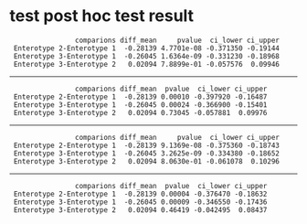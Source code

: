 # test post hoc test result

                    comparions diff_mean     pvalue  ci_lower ci_upper
     Enterotype 2-Enterotype 1  -0.28139 4.7701e-08 -0.371350 -0.19144
     Enterotype 3-Enterotype 1  -0.26045 1.6364e-09 -0.331230 -0.18968
     Enterotype 3-Enterotype 2   0.02094 7.8899e-01 -0.057576  0.09946

---

                    comparions diff_mean  pvalue  ci_lower ci_upper
     Enterotype 2-Enterotype 1  -0.28139 0.00010 -0.397920 -0.16487
     Enterotype 3-Enterotype 1  -0.26045 0.00024 -0.366900 -0.15401
     Enterotype 3-Enterotype 2   0.02094 0.73045 -0.057881  0.09976

---

                    comparions diff_mean     pvalue  ci_lower ci_upper
     Enterotype 2-Enterotype 1  -0.28139 9.1369e-08 -0.375360 -0.18743
     Enterotype 3-Enterotype 1  -0.26045 3.2625e-09 -0.334380 -0.18652
     Enterotype 3-Enterotype 2   0.02094 8.0630e-01 -0.061078  0.10296

---

                    comparions diff_mean  pvalue  ci_lower ci_upper
     Enterotype 2-Enterotype 1  -0.28139 0.00004 -0.376470 -0.18632
     Enterotype 3-Enterotype 1  -0.26045 0.00009 -0.346550 -0.17436
     Enterotype 3-Enterotype 2   0.02094 0.46419 -0.042495  0.08437

